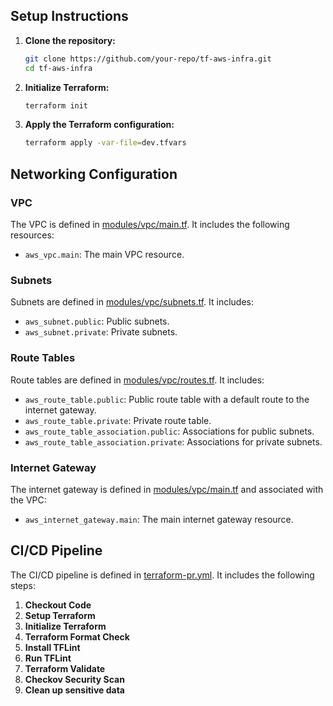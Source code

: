 
## Setup Instructions

1. **Clone the repository:**
    ```sh
    git clone https://github.com/your-repo/tf-aws-infra.git
    cd tf-aws-infra
    ```

2. **Initialize Terraform:**
    ```sh
    terraform init
    ```

3. **Apply the Terraform configuration:**
    ```sh
    terraform apply -var-file=dev.tfvars
    ```

## Networking Configuration

### VPC

The VPC is defined in [modules/vpc/main.tf](modules/vpc/main.tf). It includes the following resources:

- `aws_vpc.main`: The main VPC resource.

### Subnets

Subnets are defined in [modules/vpc/subnets.tf](modules/vpc/subnets.tf). It includes:

- `aws_subnet.public`: Public subnets.
- `aws_subnet.private`: Private subnets.

### Route Tables

Route tables are defined in [modules/vpc/routes.tf](modules/vpc/routes.tf). It includes:

- `aws_route_table.public`: Public route table with a default route to the internet gateway.
- `aws_route_table.private`: Private route table.
- `aws_route_table_association.public`: Associations for public subnets.
- `aws_route_table_association.private`: Associations for private subnets.

### Internet Gateway

The internet gateway is defined in [modules/vpc/main.tf](modules/vpc/main.tf) and associated with the VPC:

- `aws_internet_gateway.main`: The main internet gateway resource.

## CI/CD Pipeline

The CI/CD pipeline is defined in [terraform-pr.yml](.github/workflows/terraform-pr.yml). It includes the following steps:

1. **Checkout Code**
2. **Setup Terraform**
3. **Initialize Terraform**
4. **Terraform Format Check**
5. **Install TFLint**
6. **Run TFLint**
7. **Terraform Validate**
8. **Checkov Security Scan**
9. **Clean up sensitive data**


